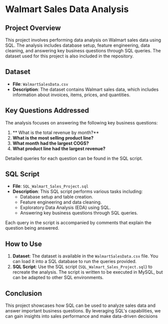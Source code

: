 # Walmart Sales Data Analysis

## Project Overview
This project involves performing data analysis on Walmart sales data using SQL. The analysis includes database setup, feature engineering, data cleaning, and answering key business questions through SQL queries. The dataset used for this project is also included in the repository.

## Dataset
- **File**: `WalmartSalesData.csv`
- **Description**: The dataset contains Walmart sales data, which includes information about invoices, items, prices, and quantities.

## Key Questions Addressed
The analysis focuses on answering the following key business questions:

1. **	What is the total revenue by month?**
2. **What is the most selling product line?**
3. **What month had the largest COGS?**
4. **What product line had the largest revenue?**

Detailed queries for each question can be found in the SQL script.

## SQL Script
- **File**: `SQL_Walmart_Sales_Project.sql`
- **Description**: This SQL script performs various tasks including:
  - Database setup and table creation.
  - Feature engineering and data cleaning.
  - Exploratory Data Analysis (EDA) using SQL.
  - Answering key business questions through SQL queries.

Each query in the script is accompanied by comments that explain the question being answered.

## How to Use
1. **Dataset**: The dataset is available in the `WalmartSalesData.csv` file. You can load it into a SQL database to run the queries provided.
2. **SQL Script**: Use the SQL script (`SQL_Walmart_Sales_Project.sql`) to recreate the analysis. The script is written to be executed in MySQL, but can be adapted to other SQL environments.

## Conclusion
This project showcases how SQL can be used to analyze sales data and answer important business questions. By leveraging SQL's capabilities, we can gain insights into sales performance and make data-driven decisions
